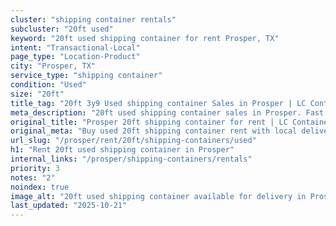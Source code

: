 ```yaml
---
cluster: "shipping container rentals"
subcluster: "20ft used"
keyword: "20ft used shipping container for rent Prosper, TX"
intent: "Transactional-Local"
page_type: "Location-Product"
city: "Prosper, TX"
service_type: "shipping container"
condition: "Used"
size: "20ft"
title_tag: "20ft 3y9 Used shipping container Sales in Prosper | LC Container"
meta_description: "20ft used shipping container sales in Prosper. Fast delivery, competitive pricing. Serving shipping containers area. Quote ID: O9D. Call (214) 524-4168 for your free quote today."
original_title: "Prosper 20ft shipping container for rent | LC Container"
original_meta: "Buy used 20ft shipping container rent with local delivery in Prosper, TX. LC Container — local Since 2003. Request a fast quote today."
url_slug: "/prosper/rent/20ft/shipping-containers/used"
h1: "Rent 20ft used shipping container in Prosper"
internal_links: "/prosper/shipping-containers/rentals"
priority: 3
notes: "2"
noindex: true
image_alt: "20ft used shipping container available for delivery in Prosper"
last_updated: "2025-10-21"
---
```


<!-- TODO: Add unique city/inventory copy, images, and internal links here. -->
